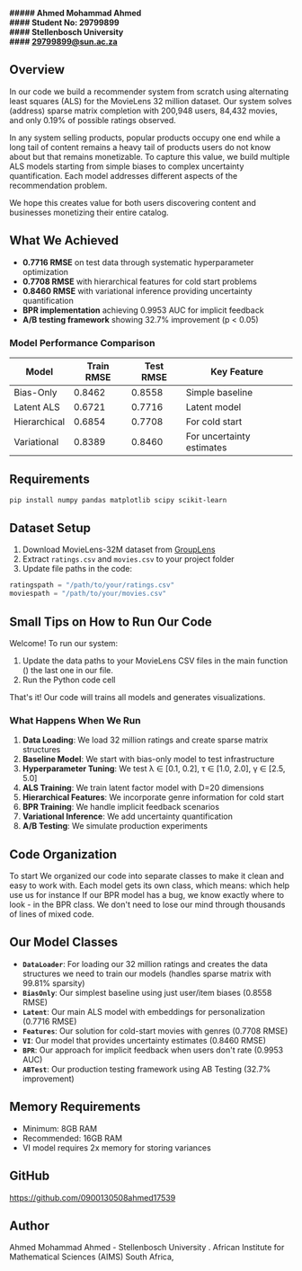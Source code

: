 
**##### Ahmed Mohammad Ahmed**  
**#### Student No: 29799899**  
**#### Stellenbosch University**  
**#### 29799899@sun.ac.za**

## Overview

In our code we build a recommender system from scratch using alternating least squares (ALS) for the MovieLens 32 million dataset. Our system solves (address) sparse matrix completion with 200,948 users, 84,432 movies, and only 0.19% of possible ratings observed.

In any system selling products, popular products occupy one end while a long tail of content remains a heavy tail of products users do not know about but that remains monetizable. To capture this value, we build multiple ALS models starting from simple biases to complex uncertainty quantification. Each model addresses different aspects of the recommendation problem.

We hope this creates value for both users discovering content and businesses monetizing their entire catalog.

## What We Achieved

* **0.7716 RMSE** on test data through systematic hyperparameter optimization
* **0.7708 RMSE** with hierarchical features for cold start problems
* **0.8460 RMSE** with variational inference providing uncertainty quantification
* **BPR implementation** achieving 0.9953 AUC for implicit feedback
* **A/B testing framework** showing 32.7% improvement (p < 0.05)

### Model Performance Comparison

| Model | Train RMSE | Test RMSE | Key Feature |
|-------|------------|-----------|-------------|
| Bias-Only | 0.8462 | 0.8558 | Simple baseline |
| Latent ALS | 0.6721 | 0.7716 | Latent model |
| Hierarchical | 0.6854 | 0.7708 | For cold start |
| Variational | 0.8389 | 0.8460 | For uncertainty estimates |

## Requirements

```bash
pip install numpy pandas matplotlib scipy scikit-learn
```

## Dataset Setup

1. Download MovieLens-32M dataset from [GroupLens](https://grouplens.org/datasets/movielens/32m/)
2. Extract `ratings.csv` and `movies.csv` to your project folder
3. Update file paths in the code:
```python
ratingspath = "/path/to/your/ratings.csv"
moviespath = "/path/to/your/movies.csv"
```

## Small Tips on How to Run Our Code

Welcome! To run our system:

1. Update the data paths to your MovieLens CSV files in the main function () the last one in our file.
2. Run the Python code cell

That's it! Our code will trains all models and generates visualizations.

### What Happens When We Run

1. **Data Loading**: We load 32 million ratings and create sparse matrix structures
2. **Baseline Model**: We start with bias-only model to test infrastructure
3. **Hyperparameter Tuning**: We test λ ∈ [0.1, 0.2], τ ∈ [1.0, 2.0], γ ∈ [2.5, 5.0]
4. **ALS Training**: We train latent factor model with D=20 dimensions
5. **Hierarchical Features**: We incorporate genre information for cold start
6. **BPR Training**: We handle implicit feedback scenarios
7. **Variational Inference**: We add uncertainty quantification
8. **A/B Testing**: We simulate production experiments

## Code Organization

To start We organized our code into separate classes to make it clean and easy to work with. Each model gets its own class, which means: which help use us for instance If our BPR model has a bug, we know exactly where to look - in the BPR class. We don't need to lose our mind through thousands of lines of mixed code.

## Our Model Classes

- **`DataLoader`**: For loading our 32 million ratings and creates the data structures we need to train our models (handles sparse matrix with 99.81% sparsity)
- **`BiasOnly`**: Our simplest baseline using just user/item biases (0.8558 RMSE)
- **`Latent`**: Our main ALS model with embeddings for personalization (0.7716 RMSE)
- **`Features`**: Our solution for cold-start movies with genres (0.7708 RMSE)  
- **`VI`**: Our model that provides uncertainty estimates (0.8460 RMSE)
- **`BPR`**: Our approach for implicit feedback when users don't rate (0.9953 AUC)
- **`ABTest`**: Our production testing framework using AB Testing (32.7% improvement)

## Memory Requirements

* Minimum: 8GB RAM
* Recommended: 16GB RAM
* VI model requires 2x memory for storing variances

## GitHub

https://github.com/0900130508ahmed17539

## Author

Ahmed Mohammad Ahmed -  Stellenbosch University . African Institute for Mathematical Sciences (AIMS) South Africa,

